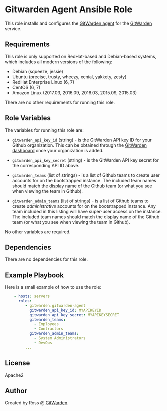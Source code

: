 Gitwarden Agent Ansible Role
=====================

This role installs and configures
the [GitWarden agent](https://github.com/gitwarden/gitwarden-agent) for
the [GitWarden](https://gitwarden.com) service.

Requirements
------------

This role is only supported on RedHat-based and Debian-based systems, which
includes all modern versions of the following:

* Debian (squeeze, jessie)
* Ubuntu (precise, trusty, wheezy, xenial, yakkety, zesty)
* RedHat Enterprise Linux (6, 7)
* CentOS (6, 7)
* Amazon Linux (2017.03, 2016.09, 2016.03, 2015.09, 2015.03)

There are no other requirements for running this role.

Role Variables
--------------

The variables for running this role are:

* `gitwarden_api_key_id` (string) - is the GitWarden API key ID for your Github
  organization. This can be obtained through
  the [GitWarden dashboard](https://gitwarden.com) once your organization is
  added.

* `gitwarden_api_key_secret` (string) - is the GitWarden API key secret for the
  corresponding API ID above.

* `gitwarden_teams` (list of strings) - is a list of Github teams to create user
  accounts for on the bootstrapped instance. The included team names should
  match the display name of the Github team (or what you see when viewing the
  team in Github).

* `gitwarden_admin_teams` (list of strings) - is a list of Github teams to
  create _administrative_ accounts for on the bootstrapped instance. Any team
  included in this listing will have super-user access on the instance. The
  included team names should match the display name of the Github team (or what
  you see when viewing the team in Github).

No other variables are required.

Dependencies
------------

There are no dependencies for this role.

Example Playbook
----------------

Here is a small example of how to use the role:

```yaml
    - hosts: servers
      roles:
         - gitwarden.gitwarden-agent
           gitwarden_api_key_id: MYAPIKEYID
           gitwarden_api_key_secret: MYAPIKEYSECRET
           gitwarden_teams:
             - Employees
             - Contractors
           gitwarden_admin_teams:
             - System Administrators
             - DevOps
         ...
```

License
-------

Apache2

Author
------

Created by Ross @ [GitWarden](https://gitwarden.com).

